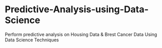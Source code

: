 # Predictive-Analysis-using-Data-Science
Perform predictive analysis on Housing Data &amp; Brest Cancer Data Using Data Science Techniques
